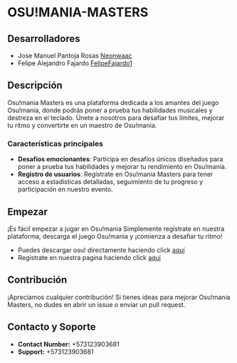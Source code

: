 # OSU!MANIA-MASTERS

## Desarrolladores
- Jose Manuel Pantoja Rosas [Neonwaac](https://github.com/Neonwaac)
- Felipe Alejandro Fajardo [FelipeFajardo1](https://github.com/FelipeFajardo1)

## Descripción
Osu!mania Masters es una plataforma dedicada a los amantes del juego Osu!mania, donde podrás poner a prueba tus habilidades musicales y destreza en el teclado. Únete a nosotros para desafiar tus límites, mejorar tu ritmo y convertirte en un maestro de Osu!mania.

### Características principales

- **Desafíos emocionantes**: Participa en desafíos únicos diseñados para poner a prueba tus habilidades y mejorar tu rendimiento en Osu!mania.
- **Registro de usuarios**: Regístrate en Osu!mania Masters para tener acceso a estadísticas detalladas, seguimiento de tu progreso y participación en nuestro evento.

## Empezar

¡Es fácil empezar a jugar en Osu!mania Simplemente regístrate en nuestra plataforma, descarga el juego Osu!mania y ¡comienza a desafiar tu ritmo!
- Puedes descargar osu! directamente haciendo click [aquí](https://osu.ppy.sh/home/download)
- Registrate en nuestra pagina haciendo click [aquí](https://mania-masters.vercel.app)

## Contribución

¡Apreciamos cualquier contribución! Si tienes ideas para mejorar Osu!mania Masters, no dudes en abrir un issue o enviar un pull request.

## Contacto y Soporte
- **Contact Number:** +573123903681
- **Support:** +573123903681
